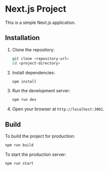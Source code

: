 # Next.js Project

This is a simple Next.js application.

## Installation

1. Clone the repository:

   ```bash
   git clone <repository-url>
   cd <project-directory>
   ```

2. Install dependencies:

   ```bash
   npm install
   ```

3. Run the development server:

   ```bash
   npm run dev
   ```

4. Open your browser at `http://localhost:3001`.

## Build

To build the project for production:

```bash
npm run build
```

To start the production server:

```bash
npm run start
```

